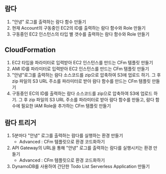 ## 람다

1. "안녕" 로그를 출력하는 람다 함수 만들기
2. 현재 Account의 구동중인 EC2의 ID를 출력하는 람다 함수와 Role 만들기
3. 구동중인 EC2 인스턴스의 타입 별 갯수를 출력하는 람다 함수와 Role 만들기

## CloudFormation

1. EC2 타입을 파라미터로 입력받아 EC2 인스턴스를 만드는 CFm 템플릿 만들기
2. AMI ID를 파라미터로 입력받아 EC2 인스턴스를 만드는 CFm 템플릿 만들기
3. "안녕"로그를 출력하는 람다 소스코드를 zip으로 압축하여 S3에 업로드 하기. 그 후 zip 파일의 S3 URL 주소를 파라미터로 받아 람다 함수를 만드는 CFm 템플릿 만들기
4. 구동중인 EC의 ID를 출력하는 람다 소스코드를 zip으로 압축하여 S3에 업로드 하기. 그 후 zip 파일의 S3 URL 주소를 파라미터로 받아 람다 함수를 만들고, 람다 함수에 필요한 IAM Role을 추가하는 CFm 템플릿 만들기

## 람다 트리거

1. 5분마다 "안녕" 로그를 출력하는 람다를 실행하는 환경 만들기
   - Advanced : CFm 템플릿으로 환경 코드화하기
2. API Gateway의 URL을 통해 "안녕" 로그를 출력하는 람다를 실행시키는 환경 만들기
   - Advanced : CFm 템플릿으로 환경 코드화하기
3. DynamoDB를 사용하여 간단한 Todo List Serverless Application 만들기


